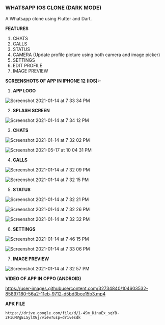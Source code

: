 ### WHATSAPP IOS CLONE (DARK MODE)

A Whatsapp clone using Flutter and Dart.

**FEATURES**

1. CHATS 
2. CALLS
3. STATUS
4. CAMERA (Update profile picture using both camera and image picker)
5. SETTINGS
6. EDIT PROFILE
7. IMAGE PREVIEW



**SCREENSHOTS OF APP IN IPHONE 12 (IOS):-**

 1. **APP LOGO**

![Screenshot 2021-01-14 at 7 33 34 PM](https://user-images.githubusercontent.com/32734840/104601457-46f2b780-56a0-11eb-88bc-0266351dc267.png)

 2. **SPLASH SCREEN**
 
![Screenshot 2021-01-14 at 7 34 12 PM](https://user-images.githubusercontent.com/32734840/104601770-a2bd4080-56a0-11eb-8ff0-b191f8260cb1.png)

3. **CHATS**

![Screenshot 2021-01-14 at 7 32 02 PM](https://user-images.githubusercontent.com/32734840/104601870-c54f5980-56a0-11eb-87d8-a9ead97d8018.png)

![Screenshot 2021-05-17 at 10 04 31 PM](https://user-images.githubusercontent.com/32734840/118525274-9df6bf00-b75c-11eb-89a2-20f062997107.png)


4. **CALLS**

![Screenshot 2021-01-14 at 7 32 09 PM](https://user-images.githubusercontent.com/32734840/104601917-d4cea280-56a0-11eb-8a69-be84ba5fbc13.png)

![Screenshot 2021-01-14 at 7 32 15 PM](https://user-images.githubusercontent.com/32734840/104601963-e2842800-56a0-11eb-88c3-3bac98210d59.png)

5. **STATUS** 

![Screenshot 2021-01-14 at 7 32 21 PM](https://user-images.githubusercontent.com/32734840/104602035-f6c82500-56a0-11eb-8c62-f64263ab1a83.png)

![Screenshot 2021-01-14 at 7 32 26 PM](https://user-images.githubusercontent.com/32734840/104602075-034c7d80-56a1-11eb-84b3-891655ad2c67.png)

![Screenshot 2021-01-14 at 7 32 32 PM](https://user-images.githubusercontent.com/32734840/104602111-0e9fa900-56a1-11eb-80d8-0b1d14fed9a6.png)

6. **SETTINGS** 

![Screenshot 2021-01-14 at 7 46 15 PM](https://user-images.githubusercontent.com/32734840/104602242-33941c00-56a1-11eb-96af-a6a23216904b.png)

![Screenshot 2021-01-14 at 7 33 06 PM](https://user-images.githubusercontent.com/32734840/104602193-24ad6980-56a1-11eb-99b6-c50cc49837b4.png)

7. **IMAGE PREVIEW**

![Screenshot 2021-01-14 at 7 32 57 PM](https://user-images.githubusercontent.com/32734840/104602326-4f97bd80-56a1-11eb-9724-ee33c17cb749.png)


**VIDEO OF APP IN OPPO (ANDROID)**


https://user-images.githubusercontent.com/32734840/104603532-85897180-56a2-11eb-9712-d5bd3bce15b3.mp4


**APK FILE**

`https://drive.google.com/file/d/1-4Sm_DinuEx_sqYB-2F1uMVgELSylXGj/view?usp=drivesdk`



